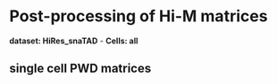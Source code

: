 # Post-processing of Hi-M matrices
**dataset: HiRes_snaTAD** - **Cells: all**
## single cell PWD matrices
